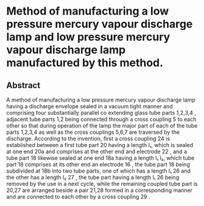 # Method of manufacturing a low pressure mercury vapour discharge lamp and low pressure mercury vapour discharge lamp manufactured by this method.

## Abstract
A method of manufacturing a low pressure mercury vapour discharge lamp having a discharge envelope sealed in a vacuum tight manner and comprising four substantially parallel co extending glass tube parts 1,2,3,4 , adjacent tube parts 1,2 being connected through a cross coupling 5 to each other so that during operation of the lamp the major part of each of the tube parts 1,2,3,4 as well as the cross couplings 5,6,7 are traversed by the discharge. According to the invention, first a cross coupling 24 is established between a first tube part 20 having a length l₁, which is sealed at one end 20a and comprises at the other end and electrode 22 , and a tube part 18 likewise sealed at one end 18a having a length l₁ l₂, which tube part 18 comprises at its other end an electrode 16 , the tube part 18 being subdivided at 18b into two tube parts, one of which has a length l₁ 26 and the other has a length l₂ 27 , the tube part having a length l₁ 26 being removed by the use in a next cycle, while the remaining coupled tube part is 20,27 are arranged beside a pair 21,28 formed in a corresponding manner and are connected to each other by a cross coupling 29 .